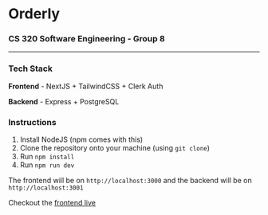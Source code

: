 # Orderly

### CS 320 Software Engineering - Group 8

---

### Tech Stack

**Frontend** - NextJS + TailwindCSS + Clerk Auth

**Backend** - Express + PostgreSQL

### Instructions

1. Install NodeJS (npm comes with this)
2. Clone the repository onto your machine (using `git clone`)
3. Run `npm install`
4. Run `npm run dev`

The frontend will be on `http://localhost:3000` and the backend will be on `http://localhost:3001`

Checkout the [frontend live](https://orderly.chat/)

